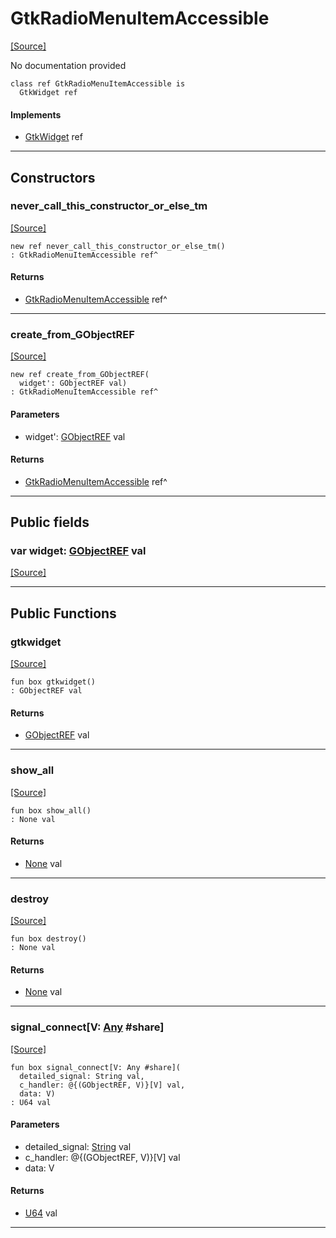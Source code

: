 # GtkRadioMenuItemAccessible
<span class="source-link">[[Source]](src/gtk3/GtkRadioMenuItemAccessible.md#L6)</span>

No documentation provided


```pony
class ref GtkRadioMenuItemAccessible is
  GtkWidget ref
```

#### Implements

* [GtkWidget](gtk3-GtkWidget.md) ref

---

## Constructors

### never_call_this_constructor_or_else_tm
<span class="source-link">[[Source]](src/gtk3/GtkRadioMenuItemAccessible.md#L13)</span>


```pony
new ref never_call_this_constructor_or_else_tm()
: GtkRadioMenuItemAccessible ref^
```

#### Returns

* [GtkRadioMenuItemAccessible](gtk3-GtkRadioMenuItemAccessible.md) ref^

---

### create_from_GObjectREF
<span class="source-link">[[Source]](src/gtk3/GtkRadioMenuItemAccessible.md#L16)</span>


```pony
new ref create_from_GObjectREF(
  widget': GObjectREF val)
: GtkRadioMenuItemAccessible ref^
```
#### Parameters

*   widget': [GObjectREF](gtk3-..-gobject-GObjectREF.md) val

#### Returns

* [GtkRadioMenuItemAccessible](gtk3-GtkRadioMenuItemAccessible.md) ref^

---

## Public fields

### var widget: [GObjectREF](gtk3-..-gobject-GObjectREF.md) val
<span class="source-link">[[Source]](src/gtk3/GtkRadioMenuItemAccessible.md#L10)</span>



---

## Public Functions

### gtkwidget
<span class="source-link">[[Source]](src/gtk3/GtkRadioMenuItemAccessible.md#L12)</span>


```pony
fun box gtkwidget()
: GObjectREF val
```

#### Returns

* [GObjectREF](gtk3-..-gobject-GObjectREF.md) val

---

### show_all
<span class="source-link">[[Source]](src/gtk3/GtkWidget.md#L4)</span>


```pony
fun box show_all()
: None val
```

#### Returns

* [None](builtin-None.md) val

---

### destroy
<span class="source-link">[[Source]](src/gtk3/GtkWidget.md#L7)</span>


```pony
fun box destroy()
: None val
```

#### Returns

* [None](builtin-None.md) val

---

### signal_connect\[V: [Any](builtin-Any.md) #share\]
<span class="source-link">[[Source]](src/gtk3/GtkWidget.md#L10)</span>


```pony
fun box signal_connect[V: Any #share](
  detailed_signal: String val,
  c_handler: @{(GObjectREF, V)}[V] val,
  data: V)
: U64 val
```
#### Parameters

*   detailed_signal: [String](builtin-String.md) val
*   c_handler: @{(GObjectREF, V)}[V] val
*   data: V

#### Returns

* [U64](builtin-U64.md) val

---

